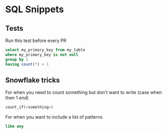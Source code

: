 # SQL Snippets 
## Tests
Run this test before every PR
```sql
select my_primary_key from my_table
where my_primary_key is not null
group by 1
having count(*) > 1
```
## Snowflake tricks
For when you need to count something but don't want to write (case when <something> then 1 end)
```sql
count_if(<something>)
```
For when you want to include a list of patterns
  ```sql
  like any
  ```
